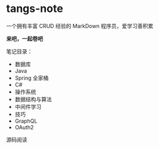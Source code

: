 # tangs-note

一个拥有丰富 CRUD 经验的 MarkDown 程序员，爱学习善积累

**来吧，一起卷吧**

笔记目录：

- 数据库
- Java
- Spring 全家桶
- C#
- 操作系统
- 数据结构与算法
- 中间件学习
- 技巧
- GraphQL
- OAuth2

源码阅读